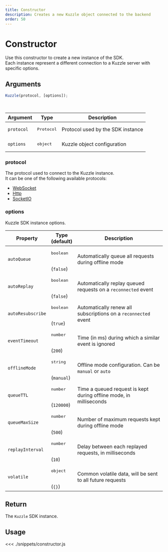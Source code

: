 ```yaml
---
title: Constructor
description: Creates a new Kuzzle object connected to the backend
order: 50
---
```


# Constructor

Use this constructor to create a new instance of the SDK.  
Each instance represent a different connection to a Kuzzle server with specific options.

## Arguments

```javascript
Kuzzle(protocol, [options]);
```

<br/>

| Argument   | Type                | Description                       |
| ---------- | ------------------- | --------------------------------- |
| `protocol` | <pre>Protocol</pre> | Protocol used by the SDK instance |
| `options`  | <pre>object</pre>   | Kuzzle object configuration       |

### protocol

The protocol used to connect to the Kuzzle instance.  
It can be one of the following available protocols:

- [WebSocket](/sdk/js/6/websocket)
- [Http](/sdk/js/6/http)
- [SocketIO](/sdk/js/6/socketio)

### options

Kuzzle SDK instance options.

| Property          | Type<br/>(default)               | Description                                                        |
| ----------------- | -------------------------------- | ------------------------------------------------------------------ |
| `autoQueue`       | <pre>boolean</pre><br/>(`false`) | Automatically queue all requests during offline mode               |
| `autoReplay`      | <pre>boolean</pre><br/>(`false`) | Automatically replay queued requests on a `reconnected` event      |
| `autoResubscribe` | <pre>boolean</pre><br/>(`true`)  | Automatically renew all subscriptions on a `reconnected` event     |
| `eventTimeout`    | <pre>number</pre><br/>(`200`)    | Time (in ms) during which a similar event is ignored               |
| `offlineMode`     | <pre>string</pre><br/>(`manual`) | Offline mode configuration. Can be `manual` or `auto`              |
| `queueTTL`        | <pre>number</pre><br/>(`120000`) | Time a queued request is kept during offline mode, in milliseconds |
| `queueMaxSize`    | <pre>number</pre><br/>(`500`)    | Number of maximum requests kept during offline mode                |
| `replayInterval`  | <pre>number</pre><br/>(`10`)     | Delay between each replayed requests, in milliseconds              |
| `volatile`        | <pre>object</pre><br/>(`{}`)     | Common volatile data, will be sent to all future requests          |

## Return

The `Kuzzle` SDK instance.

## Usage

<<< ./snippets/constructor.js
